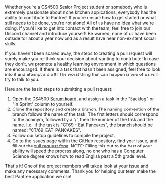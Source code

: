 Whether you're a CS4500 Senior Project student or somebody who is extremely passionate about niche kitchen applications, everybody has the ability to contribute to Pantree! If you're unsure how to get started or what still needs to be done, you're not alone! All of us have no idea what we're doing. If you'd like to get into contact with the team, feel free to join our Discord channel and introduce yourself! Be warned, none of us have been outside for about a year now and as a result have near non-existent social skills. 

If you haven't been scared away, the steps to creating a pull request will surely make you re-think your decision about wanting to contribute! In case they don't, we promote a healthy learning environment in which questions are encouraged. If there is a task that hasn't been assigned, feel free to look into it and attempt a draft! The worst thing that can happen is one of us will try to talk to you.

Here are the basic steps to submitting a pull request:

  1. Open the CS4500 [Scrum board](https://github.com/Theauxm/Pantree/projects/2), and assign a task in the "Backlog" or "In Sprint" column to yourself. 
  2. Clone the repository and create a branch. The naming convention of the branch follows the name of the task. The first letters should correspond to the acronym, followed by a '/', then the number of the task and the name. I.e., if the task is "CT69 - Eat Pancakes", the branch should be named: "CT/69_EAT_PANCAKES".
  3. Follow our setup guidelines to compile the project.
  4. Go to the issues page within the GitHub repository, find your issue, and fill out the [pull request form](https://docs.google.com/document/d/1R4cbKbxN26LJqt4yaYjbfqdAbc3Unhsxnh0U967ei4c/edit?usp=sharing). NOTE: Filling this out to the best of your ability will speed the process along, no one who has a Computer Science degree knows how to read English past a 5th grade level.

That's it! One of the project members will take a look at your issue and make any necessary comments. Thank you for helping our team make the best Pantree application we can!

